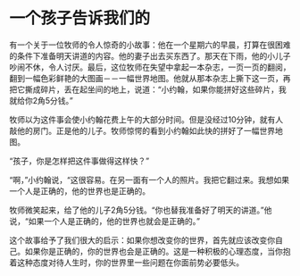 # 一个孩子告诉我们的

有一个关于一位牧师的令人惊奇的小故事：他在一个星期六的早晨，打算在很困难的条件下准备明天讲道的内容。他的妻子出去买东西了。那天在下雨，他的小儿子吵闹不休，令人讨厌。最后，这位牧师在失望中拿起一本杂志，一页一页的翻阅，翻到一幅色彩鲜艳的大图画－－一幅世界地图。他就从那本杂志上撕下这一页，再把它撕成碎片，丢在起坐间的地上，说道：“小约翰，如果你能拼好这些碎片，我就给你2角5分钱。” 

牧师以为这件事会使小约翰花费上午的大部分时间。但是没经过10分钟，就有人敲他的房门。正是他的儿子。牧师惊愕的看到小约翰如此快的拼好了一幅世界地图。 

“孩子，你是怎样把这件事做得这样快？” 

“啊，”小约翰说，“这很容易。在另一面有一个人的照片。我把它翻过来。我想如果一个人是正确的，他的世界也是正确的。 

牧师微笑起来，给了他的儿子2角5分钱。“你也替我准备好了明天的讲道。”他说，“如果一个人是正确的，他的世界也就会是正确的。” 

这个故事给予了我们很大的启示：如果你想改变你的世界，首先就应该改变你自己。如果你是正确的，你的世界也会是正确的。这是一种积极的心理态度，当你抱着这种态度对待人生时，你的世界里一些问题在你面前势必要低头。
 